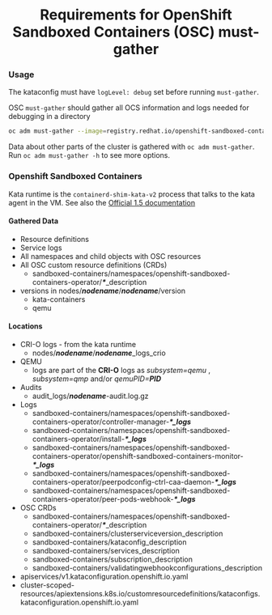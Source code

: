 # <center>Requirements for OpenShift Sandboxed Containers (OSC) must-gather</center>


### Usage
The kataconfig must have `logLevel: debug` set before running `must-gather`.

OSC `must-gather` should gather all OCS information and logs needed for debugging in a directory
```sh
oc adm must-gather --image=registry.redhat.io/openshift-sandboxed-containers/osc-must-gather-rhel9:latest
```
Data about other parts of the cluster is gathered with `oc adm must-gather`. Run `oc adm must-gather -h` to see more options.

### Openshift Sandboxed Containers
Kata runtime is the `containerd-shim-kata-v2` process that talks to the kata agent in the VM.
See also the [Official 1.5 documentation](https://access.redhat.com/documentation/en-us/openshift_sandboxed_containers/1.5/html-single/openshift_sandboxed_containers_user_guide/index#troubleshooting-sandboxed-containers)

#### Gathered Data
- Resource definitions
- Service logs
- All namespaces and child objects with OSC resources
- All OSC custom resource definitions (CRDs)
  - sandboxed-containers/namespaces/openshift-sandboxed-containers-operator/**_*_**\_description
- versions in nodes/**_nodename_**/**_nodename_**/version
  - kata-containers
  - qemu


#### Locations
- CRI-O logs - from the kata runtime
  - nodes/**_nodename_**/**_nodename_**\_logs\_crio
- QEMU
  - logs are part of the **CRI-O** logs as _subsystem=qemu_ , _subsystem=qmp_ and/or _qemuPID=**PID**_
- Audits
  - audit_logs/**_nodename_**-audit.log.gz
- Logs
  - sandboxed-containers/namespaces/openshift-sandboxed-containers-operator/controller-manager-**_*\_logs_**
  - sandboxed-containers/namespaces/openshift-sandboxed-containers-operator/install-**_*\_logs_**
  - sandboxed-containers/namespaces/openshift-sandboxed-containers-operator/openshift-sandboxed-containers-monitor-**_*\_logs_**
  - sandboxed-containers/namespaces/openshift-sandboxed-containers-operator/peerpodconfig-ctrl-caa-daemon-**_*\_logs_**
  - sandboxed-containers/namespaces/openshift-sandboxed-containers-operator/peer-pods-webhook-**_*\_logs_**
-  OSC CRDs
    -  sandboxed-containers/namespaces/openshift-sandboxed-containers-operator/**_*_**\_description
   - sandboxed-containers/clusterserviceversion_description
   - sandboxed-containers/kataconfig_description
    - sandboxed-containers/services_description
    - sandboxed-containers/subscription_description
    -   sandboxed-containers/validatingwebhookconfigurations_description
- apiservices/v1.kataconfiguration.openshift.io.yaml
- cluster-scoped-resources/apiextensions.k8s.io/customresourcedefinitions/kataconfigs.kataconfiguration.openshift.io.yaml


